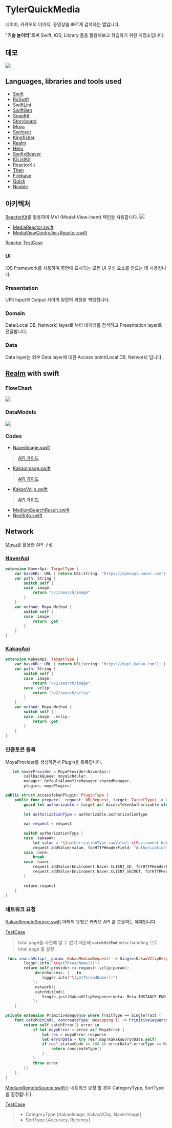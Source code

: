 # TylerQuickMedia


네이버, 카카오의 이미지, 동영상을 빠르게 검색하는 앱입니다.

"**기술 놀이터**"로써 Swift, iOS, Library 들을 활용해보고 학습하기 위한 저장소입니다.

## 데모
![](document/demo.png)

## Languages, libraries and tools used

* [Swift](https://developer.apple.com/kr/swift/)
* [RxSwift](https://github.com/ReactiveX/RxSwift)
* [SwiftLint](https://github.com/realm/SwiftLint)
* [SwiftGen](https://github.com/SwiftGen/SwiftGen)
* [SnapKit](https://github.com/SnapKit/SnapKit)
* [Storyboard](https://developer.apple.com/library/archive/documentation/UserExperience/Conceptual/AutolayoutPG/index.html)
* [Moya](https://github.com/Moya/Moya)
* [Swinject](https://github.com/Swinject/Swinject)
* [Kingfisher](https://github.com/onevcat/Kingfisher)
* [Realm](https://realm.io/kr/docs/swift/latest/)
* [Hero](https://github.com/HeroTransitions/Hero)
* [SwiftyBeaver](https://github.com/SwiftyBeaver/SwiftyBeaver)
* [IGListKit](https://github.com/Instagram/IGListKit)
* [ReactorKit](https://github.com/ReactorKit/ReactorKit)
* [Then](https://github.com/devxoul/Then)
* [Firebase](https://firebase.google.com/docs/ios/setup?hl=ko)
* [Quick](https://github.com/Quick/Quick)
* [Nimble](https://github.com/Quick/Nimble)

## 아키텍처 
[ReactorKit](https://github.com/ReactorKit/ReactorKit)를 활용하여 MVI (Model-View-Inent) 패턴을 사용합니다.
![](document/architecture.png)
* [MediaReactor.swift](TylerQuickMedia/UI/Media/MediaReactor.swift) 
* [MediaViewController+Reactor.swift](TylerQuickMedia/UI/Media/MediaViewController+Reactor.swift)

[Reactor TestCase](TylerQuickMediaTests/MediaReactorTest.swift)

### UI
iOS Framework를 사용하며 화면에 표시되는 모든 UI 구성 요소를 만드는 데 사용됩니다.
### Presentation
UI의 Input과 Output 사이의 일련의 과정을 책임집니다.
### Domain
Data(Local DB, Network) layer로 부터 데이터를 검색하고 Presentation layer로 전달합니다.
### Data
Data layer는 외부 Data layer에 대한 Access point(Local DB, Network) 입니다.

## [Realm](https://realm.io/kr/docs/swift/latest/) with swift
### FlowChart 
![](document/flow-chart.png)
### DataModels
![](document/media.png)

### Codes
* [NaverImage.swift](TylerQuickMedia/Model/Persistence/NaverImage.swift) 
> [API 가이드](https://developers.naver.com/docs/search/image/)
* [KakaoImage.swift](TylerQuickMedia/Model/Persistence/KakaoImage.swift)
> [API 가이드](https://developers.kakao.com/docs/restapi/search#이미지-검색)
* [KakaoVclip.swift](TylerQuickMedia/Model/Persistence/KakaoVclip.swift) 
> [API 가이드](https://developers.kakao.com/docs/restapi/search#동영상-검색)

* [MediumSearchResult.swift](TylerQuickMedia/Model/Persistence/MediumSearchResult.swift)
* [NextInfo.swift](TylerQuickMedia/Model/Persistence/NextInfo.swift)

## Network
[Moya](https://github.com/Moya/Moya)를 활용한 API 구성
### [NaverApi](TylerQuickMedia/Network/Api/NaverApi.swift)
```swift
extension NaverApi: TargetType {
    var baseURL: URL { return URL(string: "https://openapi.naver.com")! }
    var path: String {
        switch self {
        case .image:
            return "/v1/search/image"
        }
    }
    var method: Moya.Method {
        switch self {
        case .image:
            return .get
        }
    }
}
```
### [KakaoApi](TylerQuickMedia/Network/Api/KakaoApi.swift)
```swift
extension KakaoApi: TargetType {
    var baseURL: URL { return URL(string: "https://dapi.kakao.com")! }
    var path: String {
        switch self {
        case .image:
            return "/v2/search/image"
        case .vclip:
            return "/v2/search/vclip"
        }
    }
    var method: Moya.Method {
        switch self {
        case .image, .vclip:
            return .get
        }
    }
}

```
### 인증토큰 등록
MoyaProvider를 생성하면서 Plugin을 등록합니다.
```swift
   let naverProvider = MoyaProvider<NaverApi>(
        callbackQueue: moyaSchduler,
        manager: DefaultAlamofireManager.sharedManager,
        plugins: moyaPlugins)
```
```swift
public struct AccessTokenPlugin: PluginType {
    public func prepare(_ request: URLRequest, target: TargetType) -> URLRequest {
        guard let authorizable = target as? AccessTokenAuthorizable else { return request }
        
        let authorizationType = authorizable.authorizationType
        
        var request = request
        
        switch authorizationType {
        case .kakaoAk:
            let value = "\(authorizationType.rawValue) \(Enviroment.Kakao.API_KEY)"
            request.addValue(value, forHTTPHeaderField: "Authorization")
        case .none:
            break
        case .naver:
            request.addValue(Enviroment.Naver.CLIENT_ID, forHTTPHeaderField: "X-Naver-Client-Id")
            request.addValue(Enviroment.Naver.CLIENT_SECRET, forHTTPHeaderField: "X-Naver-Client-Secret")
        }
        
        return request
    }
}
```
### 네트워크 요청
[KakaoRemoteSource.swift](TylerQuickMedia/Service/KakaoRemoteSource.swift) 아래의 요청은 카카오 API 를 호출하는 예제입니다.

[TestCase](TylerQuickMediaTests/KakaoRemoteSourceTest.swift)
> total page를 사전에 알 수 없기 때문에 **`catchHitEnd`** error handling 으로 total page 를 설정
```swift
 func searchVclip(_ param: KakaoMediumRequest) -> Single<KakaoVClipResponse> {
        logger.info("\(getThreadName())")
        return self.provider.rx.request(.vclip(param))
            .do(onSuccess: { _ in
                logger.info("\(getThreadName())")
            })
            .network()
            .catchHitEnd({
                Single.just(KakaoVClipResponse(meta: Meta.INSTANCE_END, documents: []))
            })
    }
```
```swift
private extension PrimitiveSequence where TraitType == SingleTrait {
    func catchHitEnd(_ concreateType: @escaping () -> PrimitiveSequence<SingleTrait, Element>) -> PrimitiveSequence<SingleTrait, Element> {
        return self.catchError({ error in
            if let moyaError = error as? MoyaError {
                let res = moyaError.response
                let errorData = try res?.map(KakakoErrorData.self)
                if res?.statusCode == 400 && errorData?.errorType == KakaoErrors.hitEnd.rawValue {
                    return concreateType()
                }
            }
            throw error
        })
    }
}

```
[MediumRemoteSource.swift](TylerQuickMedia/Service/MediumRemoteSource.swift)는 네트워크 요청 할 경우 CategoryType, SortType을 결정합니다.

[TestCase](TylerQuickMediaTests/MediumRemoteSourceTest.swift)
> * CategoryType [KakaoImage, KakaoVClip, NaverImage]
> * SortType [Accuracy, Recency]
